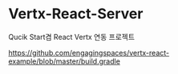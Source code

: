 # Vertx-React-Server
Qucik Start겸 React Vertx 연동 프로젝트

https://github.com/engagingspaces/vertx-react-example/blob/master/build.gradle
